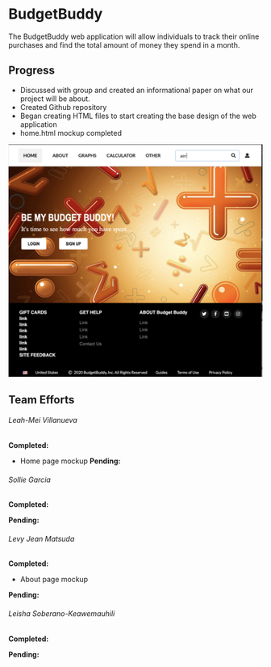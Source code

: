 # BudgetBuddy
The BudgetBuddy web application will allow individuals to track their online purchases and find the total amount of money they spend in a month.

## Progress
- Discussed with group and created an informational paper on what our project will be about.
- Created Github repository
- Began creating HTML files to start creating the base design of the web application
- home.html mockup completed

<img src="images/home-page-mock-up.png">

## Team Efforts

###### Leah-Mei Villanueva

**Completed:**
- Home page mockup 
**Pending:**

###### Sollie Garcia

**Completed:**

**Pending:**

###### Levy Jean Matsuda

**Completed:**
- About page mockup 

**Pending:**

###### Leisha Soberano-Keawemauhili

**Completed:** 

**Pending:**


